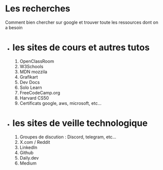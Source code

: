 # Les recherches

Comment bien chercher sur google et trouver toute les ressources dont on a besoin

 - # les sites de cours et autres tutos
  
    1. OpenClassRoom
    2. W3Schools
    3. MDN mozzila
    4. Grafikart
    5. Dev Docs
    6. Solo Learn
    7. FreeCodeCamp.org
    8. Harvard CS50
    9. Certificats google, aws, microsoft, etc...

- # les sites de veille technologique
  
    1. Groupes de discution : Discord, telegram, etc...
    2. X.com / Reddit
    3. LinkedIn
    4. Github
    5. Daily.dev
    6. Medium
